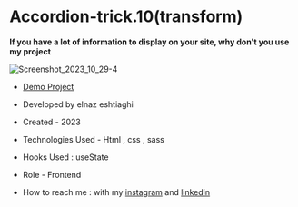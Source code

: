 # Accordion-trick.10(transform)
**If you have a lot of information to display on your site, why don't you use my project**

![Screenshot_2023_10_29-4](https://github.com/elnaz-eshtiaghi/trick.10-transform-/assets/146030206/77494f1c-ad61-478e-a82e-c951765f53b8)
- [Demo Project]( https://elnaz-eshtiaghi.github.io/trick.10-transform-/)

- Developed by elnaz eshtiaghi

- Created - 2023

- Technologies Used - Html , css , sass

- Hooks Used : useState 

- Role - Frontend

- How to reach me : with my [instagram](https://www.instagram.com/elnaz_eshtiaghi) and [linkedin](https://www.linkedin.com/in/elnaz-eshtiaghi-936832290/)
